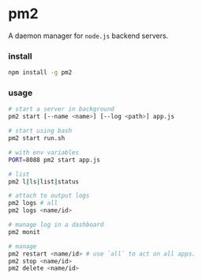 # pm2

A daemon manager for `node.js` backend servers.

### install

```bash
npm install -g pm2
```



### usage

```bash
# start a server in background
pm2 start [--name <name>] [--log <path>] app.js

# start using bash
pm2 start run.sh

# with env variables
PORT=8088 pm2 start app.js

# list
pm2 l|ls|list|status

# attach to output logs
pm2 logs # all
pm2 logs <name/id>

# manage log in a dashboard
pm2 monit

# manage
pm2 restart <name/id> # use `all` to act on all apps.
pm2 stop <name/id>
pm2 delete <name/id>
```

